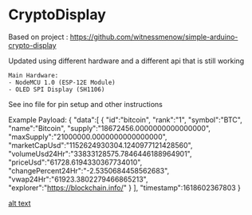 # CryptoDisplay

Based on project : https://github.com/witnessmenow/simple-arduino-crypto-display

Updated using different hardware and a different api that is still working

    Main Hardware:
    - NodeMCU 1.0 (ESP-12E Module)
    - OLED SPI Display (SH1106)

See ino file for pin setup and other instructions

 Example Payload:
 {
   "data":[
      {
         "id":"bitcoin",
         "rank":"1",
         "symbol":"BTC",
         "name":"Bitcoin",
         "supply":"18672456.0000000000000000",
         "maxSupply":"21000000.0000000000000000",
         "marketCapUsd":"1152624930304.1240977121428560",
         "volumeUsd24Hr":"33833128575.7846446188964901",
         "priceUsd":"61728.6194330367734010",
         "changePercent24Hr":"-2.5350684458562683",
         "vwap24Hr":"61923.3802279466865213",
         "explorer":"https://blockchain.info/"
      }
   ],
   "timestamp":1618602367803
}

[alt text](https://github.com/mbooch22/CryptoDisplay/blob/main/image0.jpeg?raw=true)
